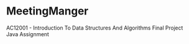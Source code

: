 # MeetingManger
AC12001 - Introduction To Data Structures And Algorithms Final Project
Java Assignment
